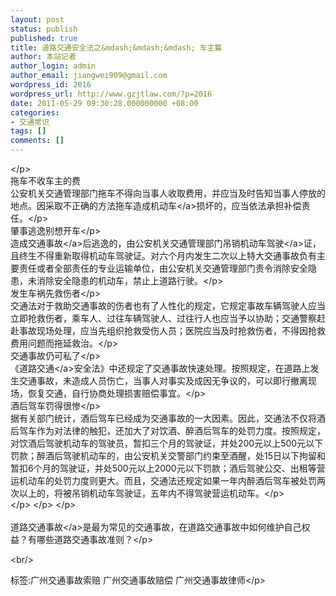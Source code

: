 ```yaml
---
layout: post
status: publish
published: true
title: 道路交通安全法之&mdash;&mdash;&mdash; 车主篇
author: 本站记者
author_login: admin
author_email: jiangwei909@gmail.com
wordpress_id: 2016
wordpress_url: http://www.gzjtlaw.com/?p=2016
date: 2011-05-29 09:30:28.000000000 +08:00
categories:
- 交通常识
tags: []
comments: []
---
```

<p><&#47;p> <br> 拖车不收车主的费<br> 公安机关交通管理部门拖车不得向当事人收取费用，并应当及时告知当事人停放的地点。因采取不正确的方法拖车造成<a>机动车<&#47;a>损坏的，应当依法承担补偿责任。<&#47;p><br> 肇事逃逸别想开车<&#47;p><br> 造成<a>交通事故<&#47;a>后逃逸的，由公安机关交通管理部门吊销机动车<a>驾驶<&#47;a>证，且终生不得重新取得机动车驾驶证。对六个月内发生二次以上特大交通事故负有主要责任或者全部责任的专业运输单位，由公安机关交通管理部门责令消除安全隐患，未消除安全隐患的机动车，禁止上道路行驶。<&#47;p><br> 发生车祸先救伤者<&#47;p><br> 交通法对于救助交通事故的伤者也有了人性化的规定，它规定事故车辆驾驶人应当立即抢救伤者，乘车人、过往车辆驾驶人、过往行人也应当予以协助；交通警察赶赴事故现场处理，应当先组织抢救受伤人员；医院应当及时抢救伤者，不得因抢救费用问题而拖延救治。<&#47;p><br> 交通事故仍可私了<&#47;p><br> 《<a>道路交通<&#47;a>安全法》中还规定了交通事故快速处理。按照规定，在道路上发生交通事故，未造成人员伤亡，当事人对事实及成因无争议的，可以即行撤离现场，恢复交通，自行协商处理损害赔偿事宜。<&#47;p><br> 酒后驾车罚得很惨<&#47;p><br> 据有关部门统计，酒后驾车已经成为交通事故的一大因素。因此，交通法不仅将酒后驾车作为对法律的触犯，还加大了对饮酒、醉酒后驾车的处罚力度。按照规定，对饮酒后驾驶机动车的驾驶员，暂扣三个月的驾驶证，并处200元以上500元以下罚款；醉酒后驾驶机动车的，由公安机关交警部门约束至酒醒，处15日以下拘留和暂扣6个月的驾驶证，并处500元以上2000元以下罚款；酒后驾驶公交、出租等营运机动车的处罚力度则更大。而且，交通法还规定如果一年内醉酒后驾车被处罚两次以上的，将被吊销机动车驾驶证，五年内不得驾驶营运机动车。<&#47;p><br> <&#47;p> <&#47;p> <&#47;p><br><br><a>道路交通事故<&#47;a>是最为常见的交通事故，在道路交通事故中如何维护自己权益？有哪些道路交通事故准则？<&#47;p><br&#47;><p>标签:广州交通事故索赔 广州交通事故赔偿 广州交通事故律师<&#47;p>
